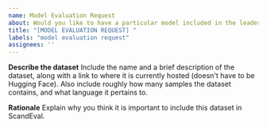 ```yaml
---
name: Model Evaluation Request
about: Would you like to have a particular model included in the leaderboards?
title: "[MODEL EVALUATION REQUEST] "
labels: "model evaluation request"
assignees: ''
---
```


**Describe the dataset**
Include the name and a brief description of the dataset, along with a link to where it
is currently hosted (doesn't have to be Hugging Face). Also include roughly how many
samples the dataset contains, and what language it pertains to.

**Rationale**
Explain why you think it is important to include this dataset in ScandEval.

